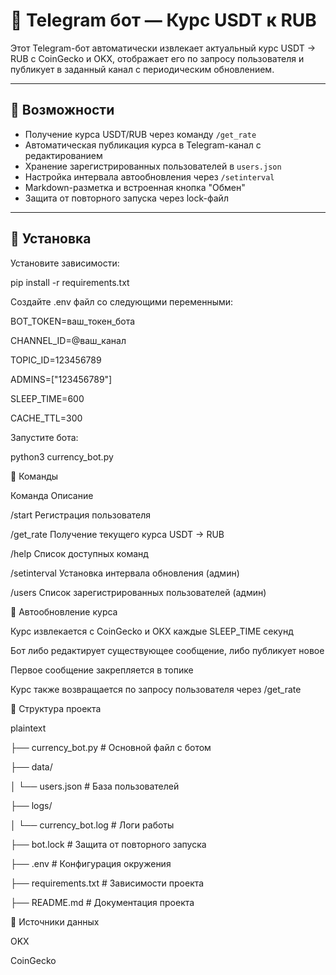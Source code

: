 # 💱 Telegram бот — Курс USDT к RUB

Этот Telegram-бот автоматически извлекает актуальный курс USDT → RUB с CoinGecko и OKX, отображает его по запросу пользователя и публикует в заданный канал с периодическим обновлением.

---

## 🚀 Возможности

- Получение курса USDT/RUB через команду `/get_rate`
- Автоматическая публикация курса в Telegram-канал с редактированием
- Хранение зарегистрированных пользователей в `users.json`
- Настройка интервала автообновления через `/setinterval`
- Markdown-разметка и встроенная кнопка "Обмен"
- Защита от повторного запуска через lock-файл

---

## 🧰 Установка

Установите зависимости:

pip install -r requirements.txt


Создайте .env файл со следующими переменными:

BOT_TOKEN=ваш_токен_бота

CHANNEL_ID=@ваш_канал

TOPIC_ID=123456789

ADMINS=["123456789"]

SLEEP_TIME=600

CACHE_TTL=300


Запустите бота:

python3 currency_bot.py


📡 Команды

Команда	Описание

/start	Регистрация пользователя

/get_rate	Получение текущего курса USDT → RUB

/help	Список доступных команд

/setinterval	Установка интервала обновления (админ)

/users	Список зарегистрированных пользователей (админ)

🔄 Автообновление курса

Курс извлекается с CoinGecko и OKX каждые SLEEP_TIME секунд

Бот либо редактирует существующее сообщение, либо публикует новое

Первое сообщение закрепляется в топике

Курс также возвращается по запросу пользователя через /get_rate


📁 Структура проекта

plaintext

├── currency_bot.py       # Основной файл с ботом

├── data/

│   └── users.json        # База пользователей

├── logs/

│   └── currency_bot.log  # Логи работы

├── bot.lock              # Защита от повторного запуска

├── .env                  # Конфигурация окружения

├── requirements.txt      # Зависимости проекта

├── README.md             # Документация проекта

🧩 Источники данных

OKX

CoinGecko